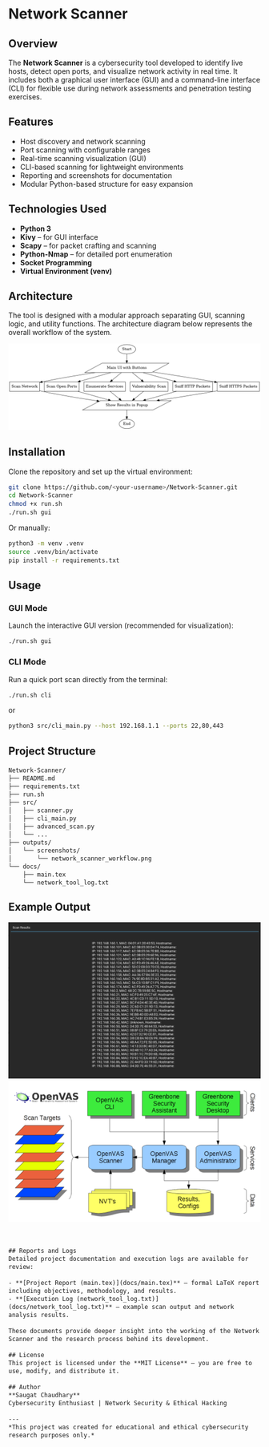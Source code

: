 # Network Scanner

<!-- ![Architecture Diagram](outputs/screenshots/network_scanner_workflow.png) -->

## Overview
The **Network Scanner** is a cybersecurity tool developed to identify live hosts, detect open ports, and visualize network activity in real time. 
It includes both a graphical user interface (GUI) and a command-line interface (CLI) for flexible use during network assessments and penetration testing exercises.

## Features
- Host discovery and network scanning
- Port scanning with configurable ranges
- Real-time scanning visualization (GUI)
- CLI-based scanning for lightweight environments
- Reporting and screenshots for documentation
- Modular Python-based structure for easy expansion

## Technologies Used
- **Python 3**
- **Kivy** – for GUI interface
- **Scapy** – for packet crafting and scanning
- **Python-Nmap** – for detailed port enumeration
- **Socket Programming**
- **Virtual Environment (venv)**

## Architecture
The tool is designed with a modular approach separating GUI, scanning logic, and utility functions.
The architecture diagram below represents the overall workflow of the system.

![Architecture Diagram](outputs/screenshots/network_scanner_flowchart.png)

## Installation
Clone the repository and set up the virtual environment:

```bash
git clone https://github.com/<your-username>/Network-Scanner.git
cd Network-Scanner
chmod +x run.sh
./run.sh gui
```

Or manually:
```bash
python3 -m venv .venv
source .venv/bin/activate
pip install -r requirements.txt
```

## Usage

### GUI Mode
Launch the interactive GUI version (recommended for visualization):

```bash
./run.sh gui
```

### CLI Mode
Run a quick port scan directly from the terminal:

```bash
./run.sh cli
```
or
```bash
python3 src/cli_main.py --host 192.168.1.1 --ports 22,80,443
```

## Project Structure
```
Network-Scanner/
├── README.md
├── requirements.txt
├── run.sh
├── src/
│   ├── scanner.py
│   ├── cli_main.py
│   ├── advanced_scan.py
│   └── ...
├── outputs/
│   └── screenshots/
│       └── network_scanner_workflow.png
└── docs/
    ├── main.tex
    └── network_tool_log.txt
```

## Example Output
![Scan Result](outputs/screenshots/rs.png)
![OpenVAS Example](outputs/screenshots/openvas.png)

```


## Reports and Logs
Detailed project documentation and execution logs are available for review:

- **[Project Report (main.tex)](docs/main.tex)** — formal LaTeX report including objectives, methodology, and results.
- **[Execution Log (network_tool_log.txt)](docs/network_tool_log.txt)** — example scan output and network analysis results.

These documents provide deeper insight into the working of the Network Scanner and the research process behind its development.

## License
This project is licensed under the **MIT License** — you are free to use, modify, and distribute it.

## Author
**Saugat Chaudhary**  
Cybersecurity Enthusiast | Network Security & Ethical Hacking

---
*This project was created for educational and ethical cybersecurity research purposes only.*
